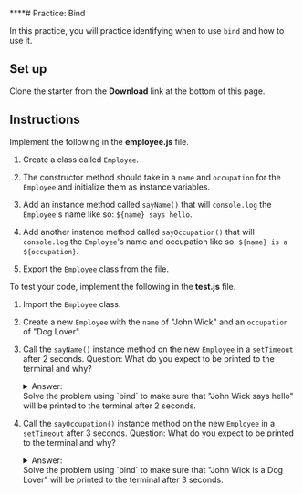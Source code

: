 ****# Practice: Bind

In this practice, you will practice identifying when to use `bind` and how to
use it.

## Set up

Clone the starter from the **Download** link at the bottom of this page.

## Instructions

Implement the following in the __employee.js__ file.

1. Create a class called `Employee`.

2. The constructor method should take in a `name` and `occupation` for the
   `Employee` and initialize them as instance variables.

3. Add an instance method called `sayName()` that will `console.log` the
   `Employee`'s name like so: `${name} says hello`.

4. Add another instance method called `sayOccupation()` that will `console.log`
   the `Employee`'s name and occupation like so: `${name} is a ${occupation}`.

5. Export the `Employee` class from the file.

To test your code, implement the following in the __test.js__ file.

1. Import the `Employee` class.

2. Create a new `Employee` with the `name` of "John Wick" and an `occupation` of
   "Dog Lover".

3. Call the `sayName()` instance method on the new `Employee` in a `setTimeout`
   after 2 seconds. Question: What do you expect to be printed to the terminal
   and why?
   <details><summary>Answer: </summary>"undefined says hello" will be printed
   to the terminal because the `sayName()` instance method on the new `Employee`
   was invoked function-style by the `setTimeout` after 2 seconds.</details>
   Solve the problem using `bind` to make sure that "John Wick says hello" will
   be printed to the terminal after 2 seconds.

3. Call the `sayOccupation()` instance method on the new `Employee` in a
   `setTimeout` after 3 seconds. Question: What do you expect to be printed to
   the terminal and why?
   <details><summary>Answer: </summary>"undefined is a undefined" will be printed
   to the terminal because the `sayOccupation()` instance method on the new
   `Employee` was invoked function-style by the `setTimeout` after 3
   seconds.</details>
   Solve the problem using `bind` to make sure that "John Wick is a Dog Lover"
   will be printed to the terminal after 3 seconds.
